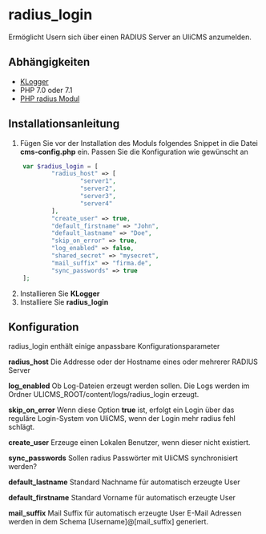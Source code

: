 # radius_login

Ermöglicht Usern sich über einen RADIUS Server an UliCMS anzumelden.

## Abhängigkeiten

* [KLogger](https://extend.ulicms.de/klogger.html)
* PHP 7.0 oder 7.1
* [PHP radius Modul](http://php.net/manual/de/book.radius.php)

## Installationsanleitung

1. Fügen Sie vor der Installation des Moduls folgendes Snippet in die Datei **cms-config.php** ein. Passen Sie die Konfiguration wie gewünscht an

```php
	var $radius_login = [ 
			"radius_host" => [ 
					"server1",
					"server2",
					"server3",
					"server4" 
			],
			"create_user" => true,
			"default_firstname" => "John",
			"default_lastname" => "Doe",
			"skip_on_error" => true,
			"log_enabled" => false,
			"shared_secret" => "mysecret",
			"mail_suffix" => "firma.de",
			"sync_passwords" => true 
	];
```

2. Installieren Sie **KLogger**
3. Installiere Sie **radius_login**

## Konfiguration

radius_login enthält einige anpassbare Konfigurationsparameter

**radius_host** Die Addresse oder der Hostname eines oder mehrerer RADIUS Server

**log_enabled** Ob Log-Dateien erzeugt werden sollen. Die Logs werden im Ordner ULICMS_ROOT/content/logs/radius_login erzeugt.

**skip_on_error** Wenn diese Option **true** ist, erfolgt ein Login über das reguläre Login-System von UliCMS, wenn der Login mehr radius fehl schlägt.

**create_user** Erzeuge einen Lokalen Benutzer, wenn dieser nicht existiert.

**sync_passwords**
Sollen radius Passwörter mit UliCMS synchronisiert werden?

**default_lastname**
Standard Nachname für automatisch erzeugte User

**default_firstname**
Standard Vorname für automatisch erzeugte User

**mail_suffix**
Mail Suffix für automatisch erzeugte User
E-Mail Adressen werden in dem Schema [Username]@[mail_suffix] generiert.